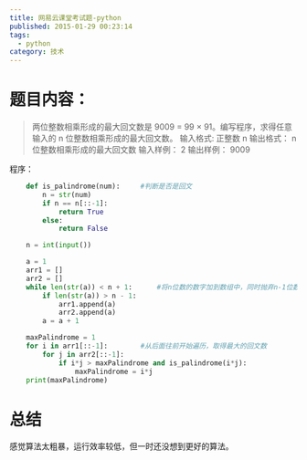 ```yaml
---
title: 网易云课堂考试题-python
published: 2015-01-29 00:23:14
tags:
  - python
category: 技术
---
```


# 题目内容：

> 两位整数相乘形成的最大回文数是 9009 = 99 × 91。编写程序，求得任意输入的 n 位整数相乘形成的最大回文数。
> 输入格式:
> 正整数 n
> 输出格式：
> n 位整数相乘形成的最大回文数
> 输入样例：
> 2
> 输出样例：
> 9009

程序：

```py
    def is_palindrome(num): 	#判断是否是回文
    	n = str(num)
    	if n == n[::-1]:
    		return True
    	else:
    		return False

    n = int(input())

    a = 1
    arr1 = []
    arr2 = []
    while len(str(a)) < n + 1: 		#将n位数的数字加到数组中，同时抛弃n-1位数
    	if len(str(a)) > n - 1:
    		arr1.append(a)
    		arr2.append(a)
    	a = a + 1

    maxPalindrome = 1
    for i in arr1[::-1]: 		#从后面往前开始遍历，取得最大的回文数
    	for j in arr2[::-1]:
    		if i*j > maxPalindrome and is_palindrome(i*j):
    			maxPalindrome = i*j
    print(maxPalindrome)
```

# 总结

感觉算法太粗暴，运行效率较低，但一时还没想到更好的算法。
